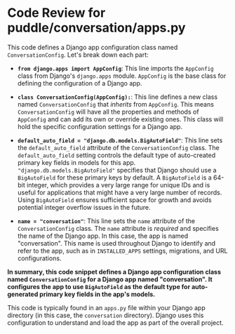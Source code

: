 # Code Review for puddle/conversation/apps.py

This code defines a Django app configuration class named `ConversationConfig`. Let's break down each part:

* **`from django.apps import AppConfig`**: This line imports the `AppConfig` class from Django's `django.apps` module.  `AppConfig` is the base class for defining the configuration of a Django app.

* **`class ConversationConfig(AppConfig):`**: This line defines a new class named `ConversationConfig` that *inherits* from `AppConfig`.  This means `ConversationConfig` will have all the properties and methods of `AppConfig` and can add its own or override existing ones.  This class will hold the specific configuration settings for a Django app.

* **`default_auto_field = "django.db.models.BigAutoField"`**: This line sets the `default_auto_field` attribute of the `ConversationConfig` class.  The `default_auto_field` setting controls the default type of auto-created primary key fields in models for this app.  `"django.db.models.BigAutoField"` specifies that Django should use a `BigAutoField` for these primary keys by default. A `BigAutoField` is a 64-bit integer, which provides a very large range for unique IDs and is useful for applications that might have a very large number of records.  Using `BigAutoField` ensures sufficient space for growth and avoids potential integer overflow issues in the future.

* **`name = "conversation"`**: This line sets the `name` attribute of the `ConversationConfig` class. The `name` attribute is *required* and specifies the name of the Django app.  In this case, the app is named "conversation".  This name is used throughout Django to identify and refer to the app, such as in `INSTALLED_APPS` settings, migrations, and URL configurations.

**In summary, this code snippet defines a Django app configuration class named `ConversationConfig` for a Django app named "conversation". It configures the app to use `BigAutoField` as the default type for auto-generated primary key fields in the app's models.**

This code is typically found in an `apps.py` file within your Django app directory (in this case, the `conversation` directory).  Django uses this configuration to understand and load the app as part of the overall project.
